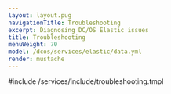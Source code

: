```yaml
---
layout: layout.pug
navigationTitle: Troubleshooting
excerpt: Diagnosing DC/OS Elastic issues
title: Troubleshooting
menuWeight: 70
model: /dcos/services/elastic/data.yml
render: mustache
---
```


#include /services/include/troubleshooting.tmpl
